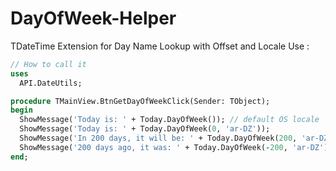 # DayOfWeek-Helper
TDateTime Extension for Day Name Lookup with Offset and Locale
Use :  
  
```Pascal
// How to call it
uses
  API.DateUtils;

procedure TMainView.BtnGetDayOfWeekClick(Sender: TObject);
begin
  ShowMessage('Today is: ' + Today.DayOfWeek()); // default OS locale
  ShowMessage('Today is: ' + Today.DayOfWeek(0, 'ar-DZ'));
  ShowMessage('In 200 days, it will be: ' + Today.DayOfWeek(200, 'ar-DZ'));
  ShowMessage('200 days ago, it was: ' + Today.DayOfWeek(-200, 'ar-DZ'));
end;
```  
